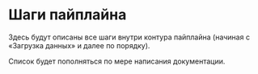 # Шаги пайплайна

Здесь будут описаны все шаги внутри контура пайплайна (начиная с «Загрузка данных» и далее по порядку).

Список будет пополняться по мере написания документации.

